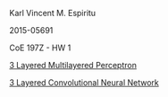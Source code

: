 Karl Vincent M. Espiritu

2015-05691

CoE 197Z - HW 1

[3 Layered Multilayered Perceptron](https://github.com/espiritukarl/EEEworks/blob/master/3layerMLP.ipynb)

[3 Layered Convolutional Neural Network](https://github.com/espiritukarl/EEEworks/blob/master/3layerCNN.ipynb)
